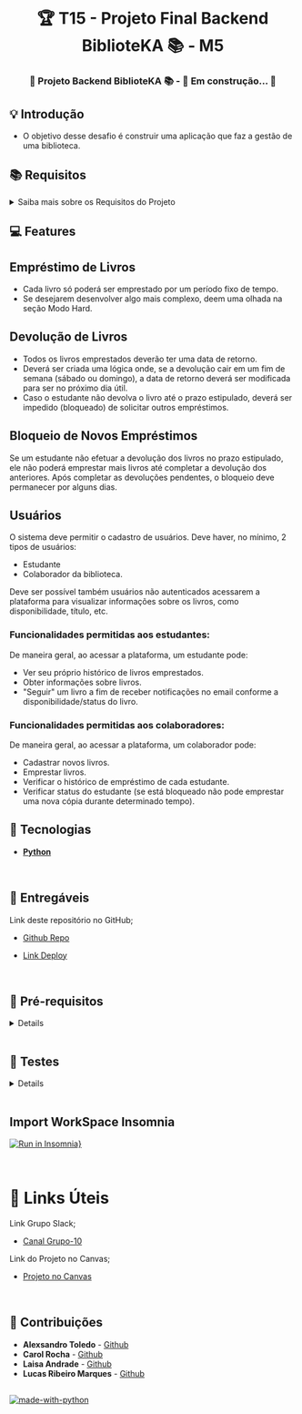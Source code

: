 <h1 align="center"> 🏆 T15 - Projeto Final Backend BiblioteKA 📚 - M5 </h1>

<h3 align="center"> 
	🚧  Projeto Backend BiblioteKA 📚 - 🚀 Em construção...  🚧
</h3>

## 💡 Introdução

- O objetivo desse desafio é construir uma aplicação que faz a gestão de uma biblioteca.

## 📚 Requisitos

<details>

<summary>Saiba mais sobre os Requisitos do Projeto</summary>

###

- Desenvolvimento do Projeto
- Utilizar Django Rest Framework como base do projeto;
- Obrigatório desenvolver diagrama ER;
- Obrigatório usar banco de dados postgres;
- Obrigatório utilizar Autenticação/Autorização;
- Obrigatório utilizar views desenvolvidas com Generic View;
- Obrigatório ter documentação, tanto de como rodar seu projeto, quanto das rotas, para a equipe de ensino conseguir corrigir e validar o uso em produção;
- Deploy é obrigatório;
- Tem que ser validável em produção;
- Commits padronizados e organizados (Conventional Commits);
- Frontend é opcional, priorizem o backend;
- Testes são opcionais, mas será um ótimo diferencial;
- Pode usar o nome da Kenzie Academy Brasil nos projetos se precisar.

</details>

## 💻 Features

## Empréstimo de Livros

- Cada livro só poderá ser emprestado por um período fixo de tempo.
- Se desejarem desenvolver algo mais complexo, deem uma olhada na seção Modo Hard.

## Devolução de Livros

- Todos os livros emprestados deverão ter uma data de retorno.
- Deverá ser criada uma lógica onde, se a devolução cair em um fim de semana (sábado ou domingo), a data de retorno deverá ser modificada para ser no próximo dia útil.
- Caso o estudante não devolva o livro até o prazo estipulado, deverá ser impedido (bloqueado) de solicitar outros empréstimos.

## Bloqueio de Novos Empréstimos

Se um estudante não efetuar a devolução dos livros no prazo estipulado, ele não poderá emprestar mais livros até completar a devolução dos anteriores. Após completar as devoluções pendentes, o bloqueio deve permanecer por alguns dias.

## Usuários

O sistema deve permitir o cadastro de usuários. Deve haver, no mínimo, 2 tipos de usuários:

- Estudante
- Colaborador da biblioteca.

Deve ser possível também usuários não autenticados acessarem a plataforma para visualizar informações sobre os livros, como disponibilidade, título, etc.

### Funcionalidades permitidas aos estudantes:

De maneira geral, ao acessar a plataforma, um estudante pode:

- Ver seu próprio histórico de livros emprestados.
- Obter informações sobre livros.
- "Seguir" um livro a fim de receber notificações no email conforme a disponibilidade/status do livro.

### Funcionalidades permitidas aos colaboradores:

De maneira geral, ao acessar a plataforma, um colaborador pode:

- Cadastrar novos livros.
- Emprestar livros.
- Verificar o histórico de empréstimo de cada estudante.
- Verificar status do estudante (se está bloqueado não pode emprestar uma nova cópia durante determinado tempo).

###

## 🚀 Tecnologias

- **[Python](https://www.python.org/)**

</br>

## 🚛 Entregáveis

Link deste repositório no GitHub;

- [Github Repo]()

- [Link Deploy]()

</br>

## 🧱 Pré-requisitos

<details>

### 🎲 Rodando o Back End

```bash
git clone https://github.com/toledomg/T15-Projeto-Final-Backend-M5.git
```

### Instale as dependências

```bash
pip install -r requirements.txt
```

## Instalação dos pacotes de teste

- Verifique se os pacotes `pytest` e/ou `pytest-testdox` estão instalados globalmente em seu sistema:

```shell
pip list
```

- Caso seja listado o `pytest` e/ou `pytest-testdox` e/ou `pytest-django` em seu ambiente global, utilize os seguintes comando para desinstalá-los globalmente:

```shell
pip uninstall pytest
```

```shell
pip uninstall pytest-testdox
```

```shell
pip uninstall pytest-django
```

### A partir disso, prossiga com os passos:

1. Crie seu ambiente virtual:

```bash
python -m venv venv
```

2. Ative seu venv:

```bash
# Linux:
source venv/bin/activate

# Windows (Powershell):
.\venv\Scripts\activate

# Windows (Git Bash):
source venv/Scripts/activate
```

3. Execute o Servidor

```bash
python manage.py runserver
```

4. Instale o pacote `pytest-testdox`:

```shell
pip install pytest-testdox pytest-django
```

5. Agora é só rodar os testes no diretório principal do projeto:

```shell
pytest --testdox -vvs
```

6. Caso queira um log mais resumido, basta executar com os testes sem as flags **verbose**:

```shell
pytest --testdox
```

</details>

</br>

## 🧪 Testes

<details>
  
## <summary>Rodando os testes por partes</summary>
  
Caso você tenha interesse em rodar apenas um diretório de testes específico, pode utilizar o comando:

- Rodando testes de users:

```python
pytest --testdox -vvs tests/test1/
```

- Rodando testes de test2:

```python
pytest --testdox -vvs tests/test2/
```

- Rodando testes de test3:

```python
pytest --testdox -vvs tests/test3/
```

</details>

</br>

## Import WorkSpace Insomnia

[![Run in Insomnia}](https://insomnia.rest/images/run.svg)](https://insomnia.rest/run/?label=Projeto-Final-T15-m5&uri=https%3A%2F%2Fgithub.com%2Ftoledomg%2FT15-Projeto-Final-Backend-M5%2Fblob%2Fdevelop%2Fwork_insomnia)

</br>

# 📌 Links Úteis

Link Grupo Slack;

- [Canal Grupo-10](https://app.slack.com/client/TQZR39SET/C05ENM0FARH)

Link do Projeto no Canvas;

- [Projeto no Canvas](https://canvas.kenzie.com.br/courses/76)

</br>

## 🤝 Contribuições

- **Alexsandro Toledo** - [Github](https://github.com/toledomg)
- **Carol Rocha** - [Github](https://github.com/Carol-Rocha)
- **Laisa Andrade** - [Github](https://github.com/LaisaCCAndrade)
- **Lucas Ribeiro Marques** - [Github](https://github.com/lribeiromarques)

##

[![made-with-python](https://img.shields.io/badge/Made%20with-Python-1f425f.svg)](https://www.python.org/)
